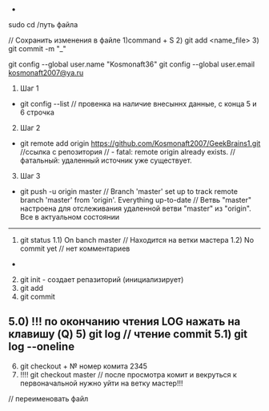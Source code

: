 -
sudo cd /путь файла 

// Сохранить изменения в файле 
1)command + S
2) git add <name_file>
3) git commit -m "_"


git config --global user.name "Kosmonaft36"
git config --global user.email kosmonaft2007@ya.ru

 1) Шаг 1 
 - git config --list // провенка на наличие внесыннх данные, с конца 5 и 6 строчка 
 2) Шаг 2
 - git remote add origin https://github.com/Kosmonaft2007/GeekBrains1.git 
 //ссылка с репозитория 
 // - fatal: remote origin already exists. // фатальный: удаленный источник уже существует.
 3) Шаг 3 
 - git push -u origin master 
 // Branch 'master' set up to track remote branch 'master' from 'origin'.
Everything up-to-date // Ветвь "master" настроена для отслеживания удаленной ветви "master" из "origin".
Все в актуальном состоянии
-------

1) git status 
1.1) On banch master // Находится на ветки мастера 
1.2) No commit yet //  нет комментариев 
-
2) git init - создает репазиторий (инициализирует) 
3) git add 
4) git commit

5.0) !!! по окончанию чтения  LOG  нажать на клавишу (Q)
5) git log  // чтение commit
5.1) git log --oneline
-
6) git checkout + № номер комита 2345 
7) !!!! git checkout master // после просмотра комит и векруться к первоначальной нужно уйти на ветку мастер!!!

// переименовать файл 

